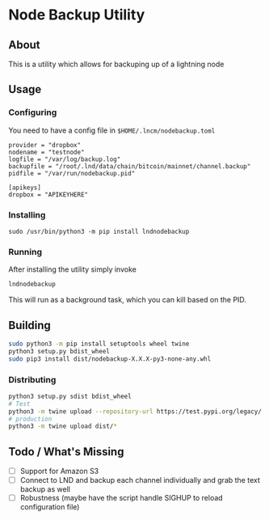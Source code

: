 # Node Backup Utility

## About

This is a utility which allows for backuping up of a lightning node

## Usage

### Configuring

You need to have a config file in ```$HOME/.lncm/nodebackup.toml```

```
provider = "dropbox"
nodename = "testnode"
logfile = "/var/log/backup.log"
backupfile = "/root/.lnd/data/chain/bitcoin/mainnet/channel.backup"
pidfile = "/var/run/nodebackup.pid"

[apikeys]
dropbox = "APIKEYHERE"

```

### Installing

```
sudo /usr/bin/python3 -m pip install lndnodebackup
```

### Running

After installing the utility simply invoke

```bash
lndnodebackup
```

This will run as a background task, which you can kill based on the PID.

## Building

```bash
sudo python3 -m pip install setuptools wheel twine
python3 setup.py bdist_wheel
sudo pip3 install dist/nodebackup-X.X.X-py3-none-any.whl
```

### Distributing

```bash
python3 setup.py sdist bdist_wheel
# Test
python3 -m twine upload --repository-url https://test.pypi.org/legacy/ dist/*
# production
python3 -m twine upload dist/* 
```

## Todo / What's Missing

- [ ] Support for Amazon S3
- [ ] Connect to LND and backup each channel individually and grab the text backup as well
- [ ] Robustness (maybe have the script handle SIGHUP to reload configuration file)
